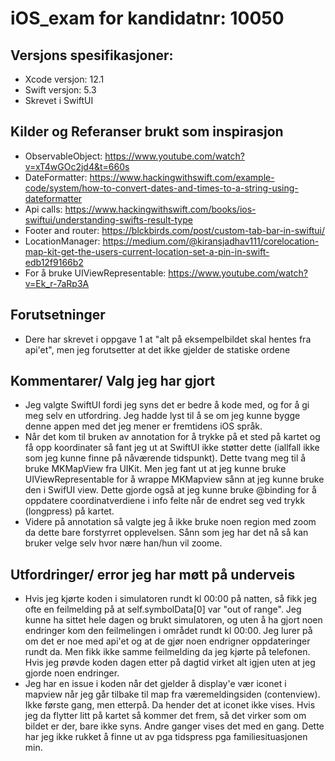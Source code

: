 # iOS_exam for kandidatnr:     10050

## Versjons spesifikasjoner:
* Xcode versjon: 12.1
* Swift versjon: 5.3
* Skrevet i SwiftUI

## Kilder og Referanser brukt som inspirasjon
*  ObservableObject:  https://www.youtube.com/watch?v=xT4wGOc2jd4&t=660s   
* DateFormatter: https://www.hackingwithswift.com/example-code/system/how-to-convert-dates-and-times-to-a-string-using-dateformatter
* Api calls: https://www.hackingwithswift.com/books/ios-swiftui/understanding-swifts-result-type
* Footer and router: https://blckbirds.com/post/custom-tab-bar-in-swiftui/
* LocationManager: https://medium.com/@kiransjadhav111/corelocation-map-kit-get-the-users-current-location-set-a-pin-in-swift-edb12f9166b2
* For å bruke UIViewRepresentable: https://www.youtube.com/watch?v=Ek_r-7aRp3A

## Forutsetninger
* Dere har skrevet i oppgave 1 at "alt på eksempelbildet skal hentes fra api'et", men jeg forutsetter at det ikke gjelder de statiske ordene

## Kommentarer/ Valg jeg har gjort
* Jeg valgte SwiftUI fordi jeg syns det er bedre å kode med, og for å gi meg selv en utfordring. Jeg hadde lyst til å se om jeg kunne bygge denne appen med det jeg mener er fremtidens iOS språk.
* Når det kom til bruken av annotation for å trykke på et sted på kartet og få opp koordinater så fant jeg ut at SwiftUI ikke støtter dette (iallfall ikke som jeg kunne finne på nåværende tidspunkt). Dette tvang meg til å bruke MKMapView fra UIKit. Men jeg fant ut at jeg kunne bruke UIViewRepresentable for å wrappe MKMapview sånn at jeg kunne bruke den i SwifUI view. Dette gjorde også at jeg kunne bruke @binding for å oppdatere coordinatverdiene i info felte når de endret seg ved trykk (longpress) på kartet.
* Videre på annotation så valgte jeg å ikke bruke noen region med zoom da dette bare forstyrret opplevelsen. Sånn som jeg har det nå så kan bruker velge selv hvor nære han/hun vil zoome.

## Utfordringer/ error jeg har møtt på underveis
* Hvis jeg kjørte koden i simulatoren rundt kl 00:00 på natten, så fikk jeg ofte en feilmelding på at self.symbolData[0] var "out of range". Jeg kunne ha sittet hele dagen og brukt simulatoren, og uten å ha gjort noen endringer kom den feilmelingen i området rundt kl 00:00. Jeg lurer på om det er noe med api'et og at de gjør noen endrigner oppdateringer rundt da. Men fikk ikke samme feilmelding da jeg kjørte på telefonen. Hvis jeg prøvde koden dagen etter på dagtid virket alt igjen uten at jeg gjorde noen endringer.
* Jeg har en issue i koden når det gjelder å display'e vær iconet i mapview når jeg går tilbake til map fra væremeldingsiden (contenview). Ikke første gang, men etterpå. Da hender det at iconet ikke vises. Hvis jeg da flytter litt på kartet så kommer det frem, så det virker som om bildet er der, bare ikke syns. Andre ganger vises det med en gang. Dette har jeg ikke rukket å finne ut av pga tidspress pga familiesituasjonen min.

